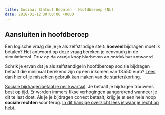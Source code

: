```yaml
---
title: Sociaal Statuut Bepalen - Hoofdberoep (NL)
date: 2018-01-12 00:00:00 +0000
---
```

## Aansluiten in hoofdberoep

Een logische vraag die je je als zelfstandige stelt: **hoeveel** bijdragen moet ik betalen?  Het antwoord op deze vraag bereken je eenvoudig in de simulatietool. Druk op de oranje knop hierboven en ontdek het antwoord.

Schrik je ervan dat je als zelfstandige in hoofdberoep sociale bijdragen betaalt die minimaal berekend zijn op een inkomen van 13.550 euro? [Lees dan hier of je misschien gebruik kan maken van de starterskorting.](https://www.xerius.be/nl-be/zelfstandig-worden/eigen-zaak-starten/aansluiten-sociaal-zekerheidsfonds#berekening)

[Sociale bijdragen betaal je per kwartaal](https://www.xerius.be/nl-be/zelfstandig-worden/een-eenmanszaak/aansluiting-svz#wanneer). Je betaalt je bijdragen trouwens best op tijd. Er worden immers fikse verhogingen aangerekend wanneer je dit te laat doet. Als je je bijdragen correct betaalt, krijg je er een hele hoop **sociale rechten** voor terug. [In dit handige overzicht lees je waar je recht op hebt.](http://blog.xerius.be/zelfstandigen/sociale-bijdragen-wat-krijg-je-ervoor-terug )